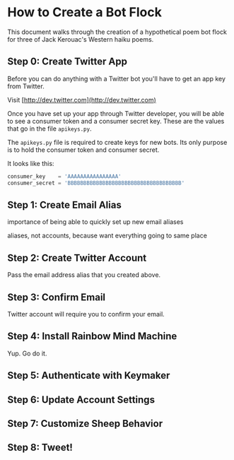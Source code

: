 # How to Create a Bot Flock

This document walks through the creation of a hypothetical
poem bot flock for three of Jack Kerouac's Western haiku 
poems.

## Step 0: Create Twitter App 

Before you can do anything with a Twitter bot 
you'll have to get an app key from Twitter.

Visit [http://dev.twitter.com](http://dev.twitter.com)

Once you have set up your app through
Twitter developer, you will be able to
see a consumer token and a consumer 
secret key. These are the values 
that go in the file ```apikeys.py```.

The ```apikeys.py``` file is required
to create keys for new bots. Its only
purpose is to hold the consumer token
and consumer secret.

It looks like this:

```python
consumer_key    = 'AAAAAAAAAAAAAAAA'
consumer_secret = 'BBBBBBBBBBBBBBBBBBBBBBBBBBBBBBBBBBBB'
```

## Step 1: Create Email Alias 

importance of being able to quickly set up new email aliases

aliases, not accounts, because want everything going to same place

## Step 2: Create Twitter Account

Pass the email address alias that you created above.

## Step 3: Confirm Email

Twitter account will require you to confirm your email.

## Step 4: Install Rainbow Mind Machine

Yup. Go do it.

## Step 5: Authenticate with Keymaker

## Step 6: Update Account Settings

## Step 7: Customize Sheep Behavior

## Step 8: Tweet!

